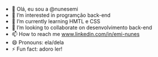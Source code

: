 - 👋 Olá, eu sou a @nunesemi
- 👀 I’m interested in programção back-end
- 🌱 I’m currently learning HMTL e CSS
- 💞️ I’m looking to collaborate on desenvolvimento back-end
- 📫 How to reach me www.linkedin.com/in/emi-nunes
- 😄 Pronouns: ela/dela
- ⚡ Fun fact: adoro ler!


<!---
nunesemi/nunesemi is a ✨ special ✨ repository because its `README.md` (this file) appears on your GitHub profile.
You can click the Preview link to take a look at your changes.
--->
